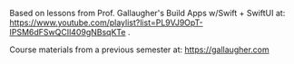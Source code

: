 Based on lessons from Prof. Gallaugher's Build Apps w/Swift + SwiftUI at: https://www.youtube.com/playlist?list=PL9VJ9OpT-IPSM6dFSwQCIl409gNBsqKTe .  

Course materials from a previous semester at: https://gallaugher.com
